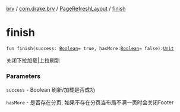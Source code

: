 [brv](../../index.md) / [com.drake.brv](../index.md) / [PageRefreshLayout](index.md) / [finish](./finish.md)

# finish

`fun finish(success: `[`Boolean`](https://kotlinlang.org/api/latest/jvm/stdlib/kotlin/-boolean/index.html)` = true, hasMore: `[`Boolean`](https://kotlinlang.org/api/latest/jvm/stdlib/kotlin/-boolean/index.html)` = false): `[`Unit`](https://kotlinlang.org/api/latest/jvm/stdlib/kotlin/-unit/index.html)

关闭下拉加载|上拉刷新

### Parameters

`success` - Boolean 刷新/加载是否成功

`hasMore` - 是否存在分页, 如果不存在分页当布局不满一页时会关闭Footer